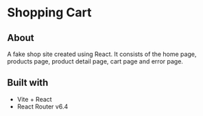 # Shopping Cart

## About

A fake shop site created using React. It consists of the home page, products page, product detail page, cart page and error page.

## Built with

- Vite + React
- React Router v6.4
